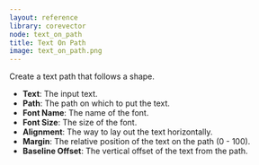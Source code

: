 ```yaml
---
layout: reference
library: corevector
node: text_on_path
title: Text On Path
image: text_on_path.png
---
```

Create a text path that follows a shape.

* **Text**: The input text.
* **Path**: The path on which to put the text.
* **Font Name**: The name of the font.
* **Font Size**: The size of the font.
* **Alignment**: The way to lay out the text horizontally.
* **Margin**: The relative position of the text on the path (0 - 100).
* **Baseline Offset**: The vertical offset of the text from the path.
